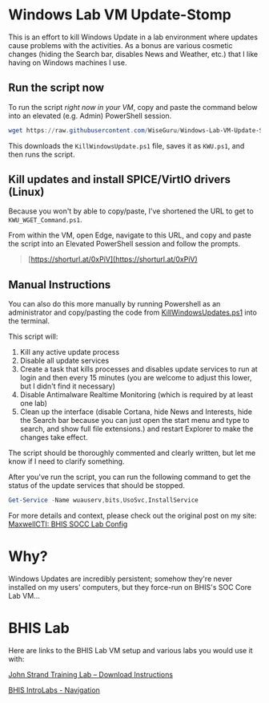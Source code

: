 # Windows Lab VM Update-Stomp
This is an effort to kill Windows Update in a lab environment where updates cause problems with the activities.
As a bonus are various cosmetic changes (hiding the Search bar, disables News and Weather, etc.) that I like having on Windows machines I use.

## Run the script now
To run the script *right now in your VM*, copy and paste the command below into an elevated (e.g. Admin) PowerShell session.
```PowerShell
wget https://raw.githubusercontent.com/WiseGuru/Windows-Lab-VM-Update-Stomp/main/KillWindowsUpdates.ps1 -outfile .\KWU.ps1 | .\KWU.ps1
```

This downloads the `KillWindowsUpdate.ps1` file, saves it as `KWU.ps1`, and then runs the script.

## Kill updates and install SPICE/VirtIO drivers (Linux)
Because you won't by able to copy/paste, I've shortened the URL to get to `KWU_WGET_Command.ps1`.

From within the VM, open Edge, navigate to this URL, and copy and paste the script into an Elevated PowerShell session and follow the prompts.

> [https://shorturl.at/0xPiV](https://shorturl.at/0xPiV)


## Manual Instructions
You can also do this more manually by running Powershell as an administrator and copy/pasting the code from [KillWindowsUpdates.ps1](https://github.com/WiseGuru/Windows-Lab-VM-Update-Stomp/blob/main/KillWindowsUpdates.ps1) into the terminal.

This script will:
1. Kill any active update process
2. Disable all update services
3. Create a task that kills processes and disables update services to run at login and then every 15 minutes (you are welcome to adjust this lower, but I didn't find it necessary)
4. Disable Antimalware Realtime Monitoring (which is required by at least one lab)
5. Clean up the interface (disable Cortana, hide News and Interests, hide the Search bar because you can just open the start menu and type to search, and show full file extensions.) and restart Explorer to make the changes take effect.

The script should be thoroughly commented and clearly written, but let me know if I need to clarify something.

After you've run the script, you can run the following command to get the status of the update services that should be stopped.

```Powershell
Get-Service -Name wuauserv,bits,UsoSvc,InstallService
```

For more details and context, please check out the original post on my site: [MaxwellCTI: BHIS SOCC Lab Config](https://maxwellcti.com/bhis-antisyphon-and-webinars/black-hills-soc-core/labs/00-bhis-socc-lab-config/)

# Why?
Windows Updates are incredibly persistent; somehow they're never installed on my users' computers, but they force-run on BHIS's SOC Core Lab VM...

# BHIS Lab
Here are links to the BHIS Lab VM setup and various labs you would use it with:

[John Strand Training Lab – Download Instructions](https://www.antisyphontraining.com/john-strand-training-lab-download-instructions/)

[BHIS IntroLabs - Navigation](https://github.com/strandjs/IntroLabs/blob/master/IntroClassFiles/navigation.md)

